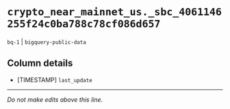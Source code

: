 # `crypto_near_mainnet_us._sbc_4061146255f24c0ba788c78cf086d657`
`bq-1` | `bigquery-public-data`

## Column details
* [TIMESTAMP] `last_update`

-------------------------------------------------------------------------------
*Do not make edits above this line.*
